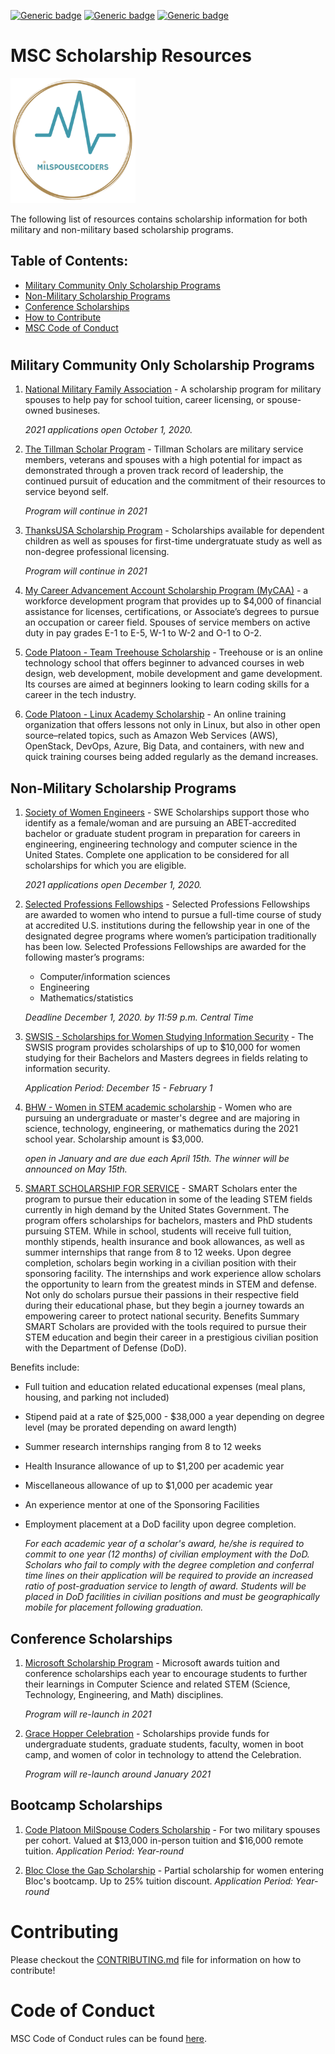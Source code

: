 [![Generic badge](https://img.shields.io/badge/MilSpouseCoders-Beginner-teal.svg)](https://shields.io/)
[![Generic badge](https://img.shields.io/badge/MilSpouseCoders-Scholarships-green.svg)](https://shields.io/)
[![Generic badge](https://img.shields.io/badge/PRs-Welcome-green.svg)](https://shields.io/)

# MSC Scholarship Resources

<img style="left" src="assets/msc-Logo6inx6inText-TransparentBg.png" width="200" />

The following list of resources contains scholarship information for both military and non-military based scholarship programs.

## Table of Contents:

- [Military Community Only Scholarship Programs](#military-community-only-scholarship-programs)
- [Non-Military Scholarship Programs](#non-military-scholarship-programs)
- [Conference Scholarships](#conference-scholarships)
- [How to Contribute](#contributing)
- [MSC Code of Conduct](#code-of-conduct)

#

## Military Community Only Scholarship Programs

1. [National Military Family Association](https://www.militaryfamily.org/programs/spouses-scholarships/) - A scholarship program for military spouses to help pay for school tuition, career licensing, or spouse-owned busineses.

   _2021 applications open October 1, 2020._

2. [The Tillman Scholar Program](https://pattillmanfoundation.org/apply-to-be-a-scholar/) - Tillman Scholars are military service members, veterans and spouses with a high potential for impact as demonstrated through a proven track record of leadership, the continued pursuit of education and the commitment of their resources to service beyond self.

   _Program will continue in 2021_

3. [ThanksUSA Scholarship Program](https://www.thanksusa.org/scholarships.html) - Scholarships available for dependent children as well as spouses for first-time undergratuate study as well as non-degree professional licensing.

   _Program will continue in 2021_

4. [My Career Advancement Account Scholarship Program (MyCAA)](https://mycaa.militaryonesource.mil/mycaa) - a workforce development program that provides up to \$4,000 of financial assistance for licenses, certifications, or Associate’s degrees to pursue an occupation or career field. Spouses of service members on active duty in pay grades E-1 to E-5, W-1 to W-2 and O-1 to O-2.

5. [Code Platoon - Team Treehouse Scholarship](https://airtable.com/shrJ49e1TFoXVzzKP) - Treehouse or is an online technology school that offers beginner to advanced courses in web design, web development, mobile development and game development. Its courses are aimed at beginners looking to learn coding skills for a career in the tech industry.

6. [Code Platoon - Linux Academy Scholarship](https://airtable.com/shrEUk3EUckrQAtei) - An online training organization that offers lessons not only in Linux, but also in other open source–related topics, such as Amazon Web Services (AWS), OpenStack, DevOps, Azure, Big Data, and containers, with new and quick training courses being added regularly as the demand increases.

## Non-Military Scholarship Programs

1. [Society of Women Engineers](https://swe.org/scholarships/) - SWE Scholarships support those who identify as a female/woman and are pursuing an ABET-accredited bachelor or graduate student program in preparation for careers in engineering, engineering technology and computer science in the United States. Complete one application to be considered for all scholarships for which you are eligible.

   _2021 applications open December 1, 2020._

2. [Selected Professions Fellowships](https://www.aauw.org/resources/programs/fellowships-grants/current-opportunities/selected-professions-fellowships/) -
   Selected Professions Fellowships are awarded to women who intend to pursue a full-time course of study at accredited U.S. institutions during the fellowship year in one of the designated degree programs where women’s participation traditionally has been low.
   Selected Professions Fellowships are awarded for the following master’s programs:

   - Computer/information sciences
   - Engineering
   - Mathematics/statistics

   _Deadline December 1, 2020. by 11:59 p.m. Central Time_

3. [SWSIS - Scholarships for Women Studying Information Security](https://cra.org/cra-wp/scholarships-and-awards/scholarships/swsis/) - The SWSIS program provides scholarships of up to \$10,000 for women studying for their Bachelors and Masters degrees in fields relating to information security.

   _Application Period: December 15 - February 1_

4. [BHW - Women in STEM academic scholarship](https://thebhwgroup.com/scholarship) - Women who are pursuing an undergraduate or master's degree and are majoring in science, technology, engineering, or mathematics during the 2021 school year. Scholarship amount is \$3,000.

   _open in January and are due each April 15th. The winner will be announced on May 15th._

5. [SMART SCHOLARSHIP FOR SERVICE](https://www.smartscholarship.org/smart?id=scholarship_application_part_i) - SMART Scholars enter the program to pursue their education in some of the leading STEM fields currently in high demand by the United States Government. The program offers scholarships for bachelors, masters and PhD students pursuing STEM. While in school, students will receive full tuition, monthly stipends, health insurance and book allowances, as well as summer internships that range from 8 to 12 weeks. Upon degree completion, scholars begin working in a civilian position with their sponsoring facility. The internships and work experience allow scholars the opportunity to learn from the greatest minds in STEM and defense. Not only do scholars pursue their passions in their respective field during their educational phase, but they begin a journey towards an empowering career to protect national security.
   Benefits Summary
   SMART Scholars are provided with the tools required to pursue their STEM education and begin their career in a prestigious civilian position with the Department of Defense (DoD).

Benefits include:

- Full tuition and education related educational expenses (meal plans, housing, and parking not included)
- Stipend paid at a rate of $25,000 - $38,000 a year depending on degree level (may be prorated depending on award length)
- Summer research internships ranging from 8 to 12 weeks
- Health Insurance allowance of up to \$1,200 per academic year
- Miscellaneous allowance of up to \$1,000 per academic year
- An experience mentor at one of the Sponsoring Facilities
- Employment placement at a DoD facility upon degree completion.

  _For each academic year of a scholar's award, he/she is required to commit to one year (12 months) of civilian employment with the DoD. Scholars who fail to comply with the degree completion and conferral time lines on their application will be required to provide an increased ratio of post-graduation service to length of award. Students will be placed in DoD facilities in civilian positions and must be geographically mobile for placement following graduation._

## Conference Scholarships

1. [Microsoft Scholarship Program](https://careers.microsoft.com/students/us/en/usscholarshipprogram) - Microsoft awards tuition and conference scholarships each year to encourage students to further their learnings in Computer Science and related STEM (Science, Technology, Engineering, and Math) disciplines.

   _Program will re-launch in 2021_

2. [Grace Hopper Celebration](https://ghc.anitab.org/attend/scholarships/) - Scholarships provide funds for undergraduate students, graduate students, faculty, women in boot camp, and women of color in technology to attend the Celebration.

   _Program will re-launch around January 2021_

## Bootcamp Scholarships

1.  [Code Platoon MilSpouse Coders Scholarship](https://www.codeplatoon.org/scholarships/) - For two military spouses per cohort.
    Valued at $13,000 in-person tuition and $16,000 remote tuition.
    _Application Period: Year-round_
    
2.  [Bloc Close the Gap Scholarship](https://try.bloc.io/close-the-gap-scholarship/) - Partial scholarship for women entering Bloc's bootcamp. Up to 25% tuition discount.
    _Application Period: Year-round_

# Contributing

Please checkout the [CONTRIBUTING.md](CONTRIBUTING.md) file for information on how to contribute!

# Code of Conduct

MSC Code of Conduct rules can be found [here](CODE_OF_CONDUCT.md).
